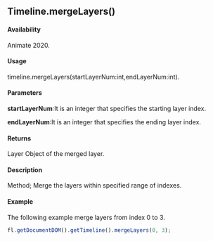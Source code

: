 ## Timeline.mergeLayers()

#### Availability

Animate 2020.

#### Usage

timeline.mergeLayers(startLayerNum:int,endLayerNum:int).

#### Parameters

**startLayerNum**:It is an integer that specifies the starting layer index.

**endLayerNum**:It is an integer that specifies the ending layer index.

#### Returns

Layer Object of the merged layer.

#### Description

Method; Merge the layers within specified range of indexes.

#### Example

The following example merge layers from index 0 to 3.

```javascript
fl.getDocumentDOM().getTimeline().mergeLayers(0, 3);
```
